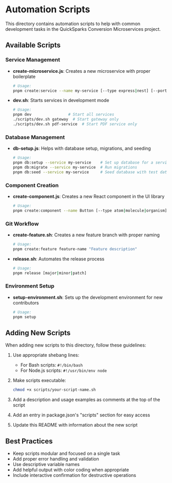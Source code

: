 # Automation Scripts

This directory contains automation scripts to help with common development tasks in the QuickSparks Conversion Microservices project.

## Available Scripts

### Service Management

- **create-microservice.js**: Creates a new microservice with proper boilerplate
  ```bash
  # Usage:
  pnpm create:service --name my-service [--type express|nest] [--port 3001]
  ```

- **dev.sh**: Starts services in development mode
  ```bash
  # Usage:
  pnpm dev                # Start all services
  ./scripts/dev.sh gateway  # Start gateway only
  ./scripts/dev.sh pdf-service  # Start PDF service only
  ```

### Database Management

- **db-setup.js**: Helps with database setup, migrations, and seeding
  ```bash
  # Usage:
  pnpm db:setup --service my-service    # Set up database for a service
  pnpm db:migrate --service my-service  # Run migrations
  pnpm db:seed --service my-service     # Seed database with test data
  ```

### Component Creation

- **create-component.js**: Creates a new React component in the UI library
  ```bash
  # Usage:
  pnpm create:component --name Button [--type atom|molecule|organism] [--withTest]
  ```

### Git Workflow

- **create-feature.sh**: Creates a new feature branch with proper naming
  ```bash
  # Usage:
  pnpm create:feature feature-name "Feature description"
  ```

- **release.sh**: Automates the release process
  ```bash
  # Usage:
  pnpm release [major|minor|patch]
  ```

### Environment Setup

- **setup-environment.sh**: Sets up the development environment for new contributors
  ```bash
  # Usage:
  pnpm setup
  ```

## Adding New Scripts

When adding new scripts to this directory, follow these guidelines:

1. Use appropriate shebang lines:
   - For Bash scripts: `#!/bin/bash`
   - For Node.js scripts: `#!/usr/bin/env node`

2. Make scripts executable:
   ```bash
   chmod +x scripts/your-script-name.sh
   ```

3. Add a description and usage examples as comments at the top of the script

4. Add an entry in package.json's "scripts" section for easy access

5. Update this README with information about the new script

## Best Practices

- Keep scripts modular and focused on a single task
- Add proper error handling and validation
- Use descriptive variable names
- Add helpful output with color coding when appropriate
- Include interactive confirmation for destructive operations
